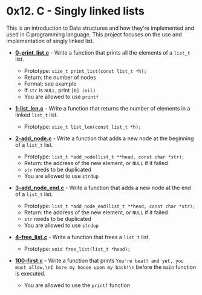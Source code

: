 # 0x12. C - Singly linked lists
This is an introduction to Data structures and how they're implemented and used in C programming language. This project focuses on the use and implementation of singly linked list.

* **[0-print_list.c](./0-print_list.c)** - Write a function that prints all the elements of a `list_t` list.
    * Prototype: `size_t print_list(const list_t *h);`
    * Return: the number of nodes
    * Format: see example
    * If `str` is `NULL`, print `[0] (nil)`
    * You are allowed to use `printf`

* **[1-list_len.c](./1-list_len.c)** - Write a function that returns the number of elements in a linked `list_t` list.
    * Prototype: `size_t list_len(const list_t *h);`

* **[2-add_node.c](./2-add_node.c)** - Write a function that adds a new node at the beginning of a `list_t` list.
    * Prototype: `list_t *add_node(list_t **head, const char *str);`
    * Return: the address of the new element, or `NULL` if it failed
    * `str` needs to be duplicated
    * You are allowed to use `strdup`

* **[3-add_node_end.c](./3-add_node_end.c)** - Write a function that adds a new node at the end of a `list_t` list.
    * Prototype: `list_t *add_node_end(list_t **head, const char *str);`
    * Return: the address of the new element, or `NULL` if it failed
    * `str` needs to be duplicated
    * You are allowed to use `strdup`

* **[4-free_list.c](./4-free_list.c)** - Write a function that frees a `list_t` list.
    * Prototype: `void free_list(list_t *head);`

* **[100-first.c](./100-first.c)** - Write a function that prints `You're beat! and yet, you must allow,\nI bore my house upon my back!\n` before the `main` function is executed.
    * You are allowed to use the `printf` function